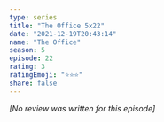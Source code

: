 ```yaml
---
type: series
title: "The Office 5x22"
date: "2021-12-19T20:43:14"
name: "The Office"
season: 5
episode: 22
rating: 3
ratingEmoji: "⭐️⭐️⭐️"
share: false
---
```


*[No review was written for this episode]*
